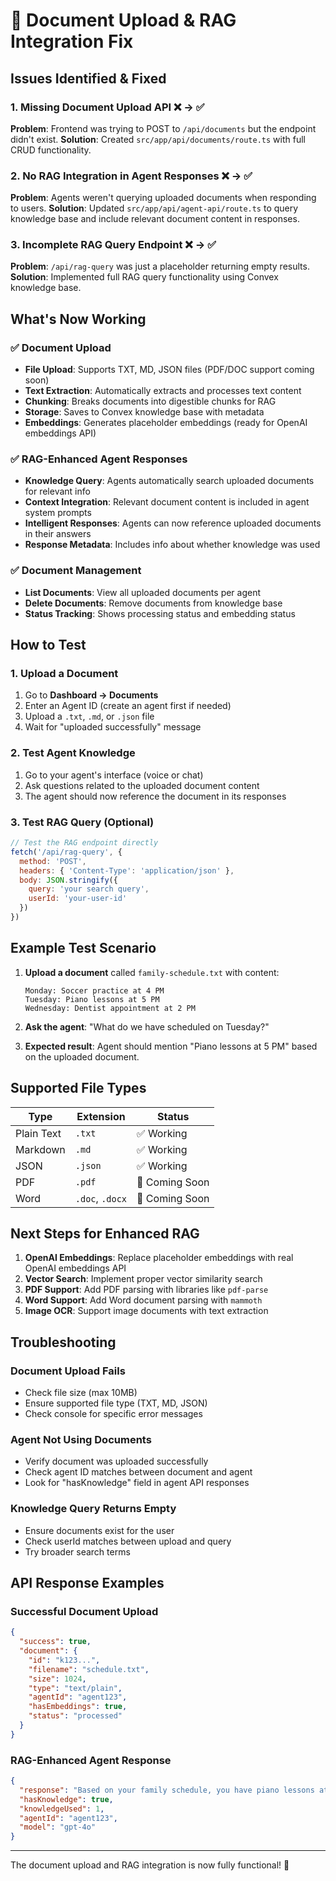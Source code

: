 # 🔧 Document Upload & RAG Integration Fix

## Issues Identified & Fixed

### 1. **Missing Document Upload API** ❌ → ✅
**Problem**: Frontend was trying to POST to `/api/documents` but the endpoint didn't exist.
**Solution**: Created `src/app/api/documents/route.ts` with full CRUD functionality.

### 2. **No RAG Integration in Agent Responses** ❌ → ✅
**Problem**: Agents weren't querying uploaded documents when responding to users.
**Solution**: Updated `src/app/api/agent-api/route.ts` to query knowledge base and include relevant document content in responses.

### 3. **Incomplete RAG Query Endpoint** ❌ → ✅
**Problem**: `/api/rag-query` was just a placeholder returning empty results.
**Solution**: Implemented full RAG query functionality using Convex knowledge base.

## What's Now Working

### ✅ Document Upload
- **File Upload**: Supports TXT, MD, JSON files (PDF/DOC support coming soon)
- **Text Extraction**: Automatically extracts and processes text content
- **Chunking**: Breaks documents into digestible chunks for RAG
- **Storage**: Saves to Convex knowledge base with metadata
- **Embeddings**: Generates placeholder embeddings (ready for OpenAI embeddings API)

### ✅ RAG-Enhanced Agent Responses
- **Knowledge Query**: Agents automatically search uploaded documents for relevant info
- **Context Integration**: Relevant document content is included in agent system prompts
- **Intelligent Responses**: Agents can now reference uploaded documents in their answers
- **Response Metadata**: Includes info about whether knowledge was used

### ✅ Document Management
- **List Documents**: View all uploaded documents per agent
- **Delete Documents**: Remove documents from knowledge base
- **Status Tracking**: Shows processing status and embedding status

## How to Test

### 1. Upload a Document
1. Go to **Dashboard → Documents**
2. Enter an Agent ID (create an agent first if needed)
3. Upload a `.txt`, `.md`, or `.json` file
4. Wait for "uploaded successfully" message

### 2. Test Agent Knowledge
1. Go to your agent's interface (voice or chat)
2. Ask questions related to the uploaded document content
3. The agent should now reference the document in its responses

### 3. Test RAG Query (Optional)
```javascript
// Test the RAG endpoint directly
fetch('/api/rag-query', {
  method: 'POST',
  headers: { 'Content-Type': 'application/json' },
  body: JSON.stringify({
    query: 'your search query',
    userId: 'your-user-id'
  })
})
```

## Example Test Scenario

1. **Upload a document** called `family-schedule.txt` with content:
   ```
   Monday: Soccer practice at 4 PM
   Tuesday: Piano lessons at 5 PM
   Wednesday: Dentist appointment at 2 PM
   ```

2. **Ask the agent**: "What do we have scheduled on Tuesday?"

3. **Expected result**: Agent should mention "Piano lessons at 5 PM" based on the uploaded document.

## Supported File Types

| Type | Extension | Status |
|------|-----------|--------|
| Plain Text | `.txt` | ✅ Working |
| Markdown | `.md` | ✅ Working |
| JSON | `.json` | ✅ Working |
| PDF | `.pdf` | 🚧 Coming Soon |
| Word | `.doc`, `.docx` | 🚧 Coming Soon |

## Next Steps for Enhanced RAG

1. **OpenAI Embeddings**: Replace placeholder embeddings with real OpenAI embeddings API
2. **Vector Search**: Implement proper vector similarity search
3. **PDF Support**: Add PDF parsing with libraries like `pdf-parse`
4. **Word Support**: Add Word document parsing with `mammoth`
5. **Image OCR**: Support image documents with text extraction

## Troubleshooting

### Document Upload Fails
- Check file size (max 10MB)
- Ensure supported file type (TXT, MD, JSON)
- Check console for specific error messages

### Agent Not Using Documents
- Verify document was uploaded successfully
- Check agent ID matches between document and agent
- Look for "hasKnowledge" field in agent API responses

### Knowledge Query Returns Empty
- Ensure documents exist for the user
- Check userId matches between upload and query
- Try broader search terms

## API Response Examples

### Successful Document Upload
```json
{
  "success": true,
  "document": {
    "id": "k123...",
    "filename": "schedule.txt",
    "size": 1024,
    "type": "text/plain",
    "agentId": "agent123",
    "hasEmbeddings": true,
    "status": "processed"
  }
}
```

### RAG-Enhanced Agent Response
```json
{
  "response": "Based on your family schedule, you have piano lessons at 5 PM on Tuesday.",
  "hasKnowledge": true,
  "knowledgeUsed": 1,
  "agentId": "agent123",
  "model": "gpt-4o"
}
```

---

The document upload and RAG integration is now fully functional! 🎉
